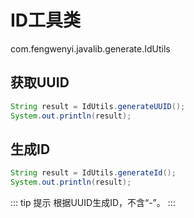 # ID工具类

com.fengwenyi.javalib.generate.IdUtils

## 获取UUID

```java
String result = IdUtils.generateUUID();
System.out.println(result);
```

## 生成ID

```java
String result = IdUtils.generateId();
System.out.println(result);
```

::: tip 提示
根据UUID生成ID，不含“-”。
:::